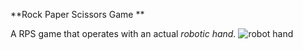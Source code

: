 **Rock Paper Scissors Game **

A RPS game that operates with an actual *robotic hand.*
![robot hand](https://i.ibb.co/Y0vhRZg/robot-img.jpg)
